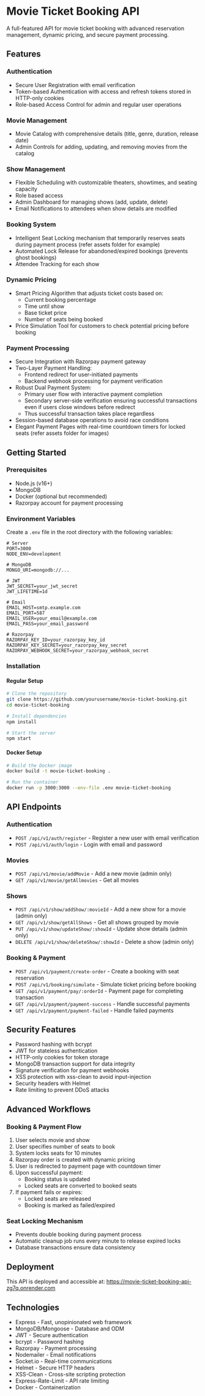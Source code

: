 # Movie Ticket Booking API

A full-featured API for movie ticket booking with advanced reservation management, dynamic pricing, and secure payment processing.

## Features

### Authentication
- Secure User Registration with email verification
- Token-based Authentication with access and refresh tokens stored in HTTP-only cookies
- Role-based Access Control for admin and regular user operations

### Movie Management
- Movie Catalog with comprehensive details (title, genre, duration, release date)
- Admin Controls for adding, updating, and removing movies from the catalog

### Show Management
- Flexible Scheduling with customizable theaters, showtimes, and seating capacity
- Role based access 
- Admin Dashboard for managing shows (add, update, delete)
- Email Notifications to attendees when show details are modified

### Booking System
- Intelligent Seat Locking mechanism that temporarily reserves seats during payment process (refer assets folder for example)
- Automated Lock Release for abandoned/expired bookings (prevents ghost bookings)
- Attendee Tracking for each show

### Dynamic Pricing
- Smart Pricing Algorithm that adjusts ticket costs based on:
  - Current booking percentage
  - Time until show
  - Base ticket price
  - Number of seats being booked
- Price Simulation Tool for customers to check potential pricing before booking

### Payment Processing
- Secure Integration with Razorpay payment gateway
- Two-Layer Payment Handling:
  - Frontend redirect for user-initiated payments
  - Backend webhook processing for payment verification
- Robust Dual Payment System:
  - Primary user flow with interactive payment completion
  - Secondary server-side verification ensuring successful transactions even if users close windows before redirect
  - Thus successful transaction takes place regardless
- Session-based database operations to avoid race conditions
- Elegant Payment Pages with real-time countdown timers for locked seats (refer assets folder for images)


## Getting Started

### Prerequisites
- Node.js (v16+)
- MongoDB
- Docker (optional but recommended)
- Razorpay account for payment processing

### Environment Variables
Create a `.env` file in the root directory with the following variables:

```
# Server
PORT=3000
NODE_ENV=development

# MongoDB
MONGO_URI=mongodb://...

# JWT
JWT_SECRET=your_jwt_secret
JWT_LIFETIME=1d

# Email
EMAIL_HOST=smtp.example.com
EMAIL_PORT=587
EMAIL_USER=your_email@example.com
EMAIL_PASS=your_email_password

# Razorpay
RAZORPAY_KEY_ID=your_razorpay_key_id
RAZORPAY_KEY_SECRET=your_razorpay_key_secret
RAZORPAY_WEBHOOK_SECRET=your_razorpay_webhook_secret
```

### Installation

#### Regular Setup
```bash
# Clone the repository
git clone https://github.com/yourusername/movie-ticket-booking.git
cd movie-ticket-booking

# Install dependencies
npm install

# Start the server
npm start
```

#### Docker Setup
```bash
# Build the Docker image
docker build -t movie-ticket-booking .

# Run the container
docker run -p 3000:3000 --env-file .env movie-ticket-booking
```

## API Endpoints

### Authentication
- `POST /api/v1/auth/register` - Register a new user with email verification
- `POST /api/v1/auth/login` - Login with email and password

### Movies
- `POST /api/v1/movie/addMovie` - Add a new movie (admin only)
- `GET /api/v1/movie/getAllmovies` - Get all movies

### Shows
- `POST /api/v1/show/addShow/:movieId` - Add a new show for a movie (admin only)
- `GET /api/v1/show/getAllShows` - Get all shows grouped by movie
- `PUT /api/v1/show/updateShow/:showId` - Update show details (admin only)
- `DELETE /api/v1/show/deleteShow/:showId` - Delete a show (admin only)

### Booking & Payment
- `POST /api/v1/payment/create-order` - Create a booking with seat reservation
- `POST /api/v1/booking/simulate` - Simulate ticket pricing before booking
- `GET /api/v1/payment/pay/:orderId` - Payment page for completing transaction
- `GET /api/v1/payment/payment-success` - Handle successful payments
- `GET /api/v1/payment/payment-failed` - Handle failed payments

## Security Features
- Password hashing with bcrypt
- JWT for stateless authentication
- HTTP-only cookies for token storage
- MongoDB transaction support for data integrity
- Signature verification for payment webhooks
- XSS protection with xss-clean to avoid input-injection
- Security headers with Helmet
- Rate limiting to prevent DDoS attacks

## Advanced Workflows

### Booking & Payment Flow
1. User selects movie and show
2. User specifies number of seats to book
3. System locks seats for 10 minutes
4. Razorpay order is created with dynamic pricing
5. User is redirected to payment page with countdown timer
6. Upon successful payment:
   - Booking status is updated
   - Locked seats are converted to booked seats
7. If payment fails or expires:
   - Locked seats are released
   - Booking is marked as failed/expired

### Seat Locking Mechanism
- Prevents double booking during payment process
- Automatic cleanup job runs every minute to release expired locks
- Database transactions ensure data consistency

## Deployment
This API is deployed and accessible at: https://movie-ticket-booking-api-zg7q.onrender.com

## Technologies
- Express - Fast, unopinionated web framework
- MongoDB/Mongoose - Database and ODM
- JWT - Secure authentication
- bcrypt - Password hashing
- Razorpay - Payment processing
- Nodemailer - Email notifications
- Socket.io - Real-time communications
- Helmet - Secure HTTP headers
- XSS-Clean - Cross-site scripting protection
- Express-Rate-Limit - API rate limiting
- Docker - Containerization
